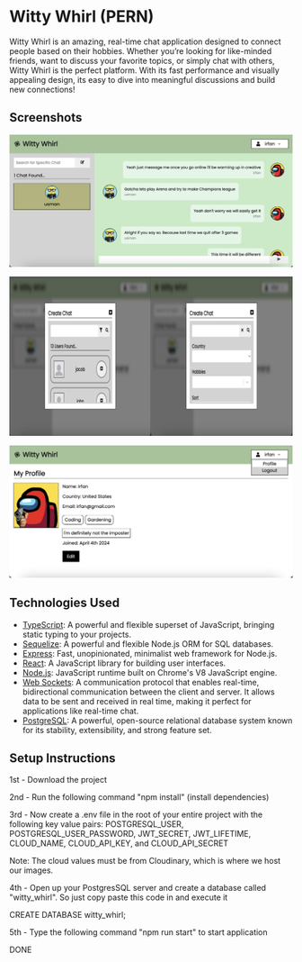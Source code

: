 # Witty Whirl (PERN)

Witty Whirl is an amazing, real-time chat application designed to connect people based on their hobbies. Whether you’re looking for like-minded friends, want to discuss your favorite topics, or simply chat with others, Witty Whirl is the perfect platform. With its fast performance and visually appealing design, its easy to dive into meaningful discussions and build new connections!

## Screenshots 

![An example of a chat between two people](src/images//witty-whirl-one.png)

![Create Chat and Filter Feature](src/images//witty-whirl-two.png)

![The Profile View as well as Edit Option](src/images//witty-whirl-three.png)

## Technologies Used

- [TypeScript](https://www.typescriptlang.org/): A powerful and flexible superset of JavaScript, bringing static typing to your projects.
- [Sequelize](https://sequelize.org/): A powerful and flexible Node.js ORM for SQL databases.
- [Express](https://expressjs.com/): Fast, unopinionated, minimalist web framework for Node.js.
- [React](https://reactjs.org/): A JavaScript library for building user interfaces.
- [Node.js](https://nodejs.org/): JavaScript runtime built on Chrome's V8 JavaScript engine.
- [Web Sockets](https://websocket.org/): A communication protocol that enables real-time, bidirectional communication between the client and server. It allows data to be sent and received in real time, making it perfect for applications like real-time chat.
- [PostgreSQL](https://postgresql.org/): A powerful, open-source relational database system known for its stability, extensibility, and strong feature set.

## Setup Instructions

1st - Download the project

2nd - Run the following command "npm install" (install dependencies)

3rd - Now create a .env file in the root of your entire project with the following key value pairs: POSTGRESQL_USER, POSTGRESQL_USER_PASSWORD, JWT_SECRET, JWT_LIFETIME, CLOUD_NAME, CLOUD_API_KEY, and CLOUD_API_SECRET

Note: The cloud values must be from Cloudinary, which is where we host our images.

4th - Open up your PostgresSQL server and create a database called "witty_whirl". So just copy paste this code in and execute it

CREATE DATABASE witty_whirl;

5th - Type the following command "npm run start" to start application

DONE

